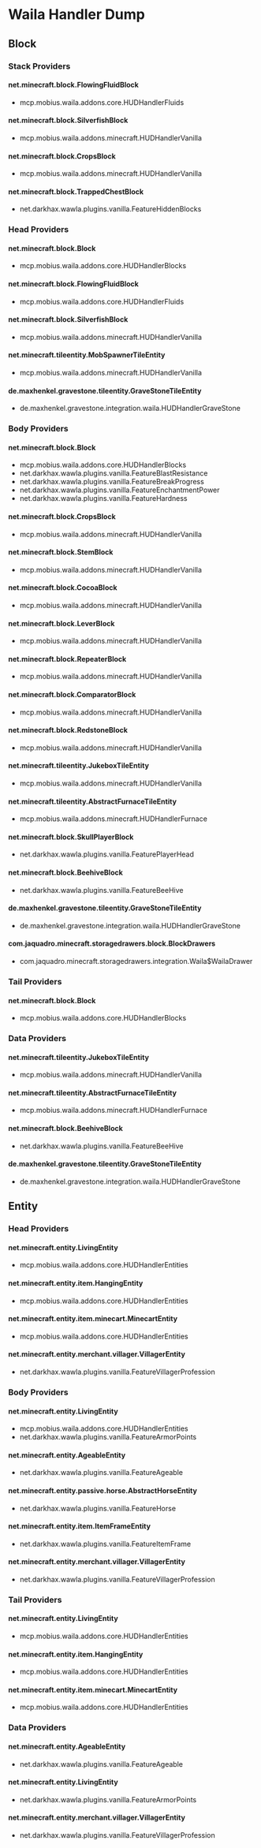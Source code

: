 # Waila Handler Dump
## Block
### Stack Providers

#### net.minecraft.block.FlowingFluidBlock
* mcp.mobius.waila.addons.core.HUDHandlerFluids

#### net.minecraft.block.SilverfishBlock
* mcp.mobius.waila.addons.minecraft.HUDHandlerVanilla

#### net.minecraft.block.CropsBlock
* mcp.mobius.waila.addons.minecraft.HUDHandlerVanilla

#### net.minecraft.block.TrappedChestBlock
* net.darkhax.wawla.plugins.vanilla.FeatureHiddenBlocks


### Head Providers

#### net.minecraft.block.Block
* mcp.mobius.waila.addons.core.HUDHandlerBlocks

#### net.minecraft.block.FlowingFluidBlock
* mcp.mobius.waila.addons.core.HUDHandlerFluids

#### net.minecraft.block.SilverfishBlock
* mcp.mobius.waila.addons.minecraft.HUDHandlerVanilla

#### net.minecraft.tileentity.MobSpawnerTileEntity
* mcp.mobius.waila.addons.minecraft.HUDHandlerVanilla

#### de.maxhenkel.gravestone.tileentity.GraveStoneTileEntity
* de.maxhenkel.gravestone.integration.waila.HUDHandlerGraveStone


### Body Providers

#### net.minecraft.block.Block
* mcp.mobius.waila.addons.core.HUDHandlerBlocks
* net.darkhax.wawla.plugins.vanilla.FeatureBlastResistance
* net.darkhax.wawla.plugins.vanilla.FeatureBreakProgress
* net.darkhax.wawla.plugins.vanilla.FeatureEnchantmentPower
* net.darkhax.wawla.plugins.vanilla.FeatureHardness

#### net.minecraft.block.CropsBlock
* mcp.mobius.waila.addons.minecraft.HUDHandlerVanilla

#### net.minecraft.block.StemBlock
* mcp.mobius.waila.addons.minecraft.HUDHandlerVanilla

#### net.minecraft.block.CocoaBlock
* mcp.mobius.waila.addons.minecraft.HUDHandlerVanilla

#### net.minecraft.block.LeverBlock
* mcp.mobius.waila.addons.minecraft.HUDHandlerVanilla

#### net.minecraft.block.RepeaterBlock
* mcp.mobius.waila.addons.minecraft.HUDHandlerVanilla

#### net.minecraft.block.ComparatorBlock
* mcp.mobius.waila.addons.minecraft.HUDHandlerVanilla

#### net.minecraft.block.RedstoneBlock
* mcp.mobius.waila.addons.minecraft.HUDHandlerVanilla

#### net.minecraft.tileentity.JukeboxTileEntity
* mcp.mobius.waila.addons.minecraft.HUDHandlerVanilla

#### net.minecraft.tileentity.AbstractFurnaceTileEntity
* mcp.mobius.waila.addons.minecraft.HUDHandlerFurnace

#### net.minecraft.block.SkullPlayerBlock
* net.darkhax.wawla.plugins.vanilla.FeaturePlayerHead

#### net.minecraft.block.BeehiveBlock
* net.darkhax.wawla.plugins.vanilla.FeatureBeeHive

#### de.maxhenkel.gravestone.tileentity.GraveStoneTileEntity
* de.maxhenkel.gravestone.integration.waila.HUDHandlerGraveStone

#### com.jaquadro.minecraft.storagedrawers.block.BlockDrawers
* com.jaquadro.minecraft.storagedrawers.integration.Waila$WailaDrawer


### Tail Providers

#### net.minecraft.block.Block
* mcp.mobius.waila.addons.core.HUDHandlerBlocks


### Data Providers

#### net.minecraft.tileentity.JukeboxTileEntity
* mcp.mobius.waila.addons.minecraft.HUDHandlerVanilla

#### net.minecraft.tileentity.AbstractFurnaceTileEntity
* mcp.mobius.waila.addons.minecraft.HUDHandlerFurnace

#### net.minecraft.block.BeehiveBlock
* net.darkhax.wawla.plugins.vanilla.FeatureBeeHive

#### de.maxhenkel.gravestone.tileentity.GraveStoneTileEntity
* de.maxhenkel.gravestone.integration.waila.HUDHandlerGraveStone


## Entity
### Head Providers

#### net.minecraft.entity.LivingEntity
* mcp.mobius.waila.addons.core.HUDHandlerEntities

#### net.minecraft.entity.item.HangingEntity
* mcp.mobius.waila.addons.core.HUDHandlerEntities

#### net.minecraft.entity.item.minecart.MinecartEntity
* mcp.mobius.waila.addons.core.HUDHandlerEntities

#### net.minecraft.entity.merchant.villager.VillagerEntity
* net.darkhax.wawla.plugins.vanilla.FeatureVillagerProfession


### Body Providers

#### net.minecraft.entity.LivingEntity
* mcp.mobius.waila.addons.core.HUDHandlerEntities
* net.darkhax.wawla.plugins.vanilla.FeatureArmorPoints

#### net.minecraft.entity.AgeableEntity
* net.darkhax.wawla.plugins.vanilla.FeatureAgeable

#### net.minecraft.entity.passive.horse.AbstractHorseEntity
* net.darkhax.wawla.plugins.vanilla.FeatureHorse

#### net.minecraft.entity.item.ItemFrameEntity
* net.darkhax.wawla.plugins.vanilla.FeatureItemFrame

#### net.minecraft.entity.merchant.villager.VillagerEntity
* net.darkhax.wawla.plugins.vanilla.FeatureVillagerProfession


### Tail Providers

#### net.minecraft.entity.LivingEntity
* mcp.mobius.waila.addons.core.HUDHandlerEntities

#### net.minecraft.entity.item.HangingEntity
* mcp.mobius.waila.addons.core.HUDHandlerEntities

#### net.minecraft.entity.item.minecart.MinecartEntity
* mcp.mobius.waila.addons.core.HUDHandlerEntities


### Data Providers

#### net.minecraft.entity.AgeableEntity
* net.darkhax.wawla.plugins.vanilla.FeatureAgeable

#### net.minecraft.entity.LivingEntity
* net.darkhax.wawla.plugins.vanilla.FeatureArmorPoints

#### net.minecraft.entity.merchant.villager.VillagerEntity
* net.darkhax.wawla.plugins.vanilla.FeatureVillagerProfession

